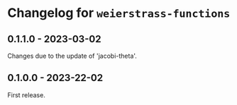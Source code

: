# Changelog for `weierstrass-functions`

## 0.1.1.0 - 2023-03-02

Changes due to the update of 'jacobi-theta'.


## 0.1.0.0 - 2023-22-02

First release.
